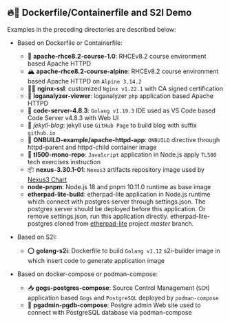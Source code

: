 ## 🔥🐳 Dockerfile/Containerfile and S2I Demo

Examples in the preceding directories are described below:

- Based on Dockerfile or Containerfile:
  - 🌈 **apache-rhce8.2-course-1.0**: RHCEv8.2 course environment based Apache HTTPD
  - 🏔 **apache-rhce8.2-course-alpine**: RHCEv8.2 course environment based Apache HTTPD on `Alpine 3.14.2`
  - 🐱‍🏍 **nginx-ssl**: customized `Nginx v1.22.1` with CA signed certification
  - 📜 **loganalyzer-viewer**: loganalyzer `php` application based Apache HTTPD 
  - 🦄 **code-server-4.8.3**: `Golang v1.19.3` IDE used as VS Code based Code Server v4.8.3 with Web UI
  - 🧪 *jekyll-blog*: jekyll use `GitHub Page` to build blog with suffix `github.io`
  - 🥽 **ONBUILD-example/apache-httpd-app**: `ONBUILD` directive through httpd-parent and httpd-child container image 
  - 💪 **tl500-mono-repo**: `JavaScript` application in Node.js apply `TL500` tech exercises instruction
  - 📦 **nexus-3.30.1-01**: `Nexus3` artifacts repository image used by [Nexus3 Chart](https://github.com/Alberthua-Perl/go-kubernetes-learn-path/tree/hotfixes/helm3-dev/nexus-3.30.1-01)
  - **node-pnpm**: Node.js 18 and pnpm 10.11.0 runtime as base image
  - **etherpad-lite-build**: etherpad-lite application in Node.js runtime which connect with postgres server through settings.json. The postgres server should be deployed before this application. Or remove settings.json, run this application directly. etherpad-lite-postgres cloned from [etherpad-lite](https://github.com/ether/etherpad-lite) project *master* branch.

- Based on S2I:
  - ⭕ **golang-s2i**: Dockerfile to build `Golang v1.12` s2i-builder image in which insert code to generate application image
- Based on docker-compose or podman-compose:
  - 📥 **gogs-postgres-compose**: Source Control Management (`SCM`) application based `Gogs` and `PostgreSQL` deployed by `podman-compose`
  - 🐘 **pgadmin-pgdb-compose**: Postgre admin Web site used to connect with PostgreSQL database via podman-compose

